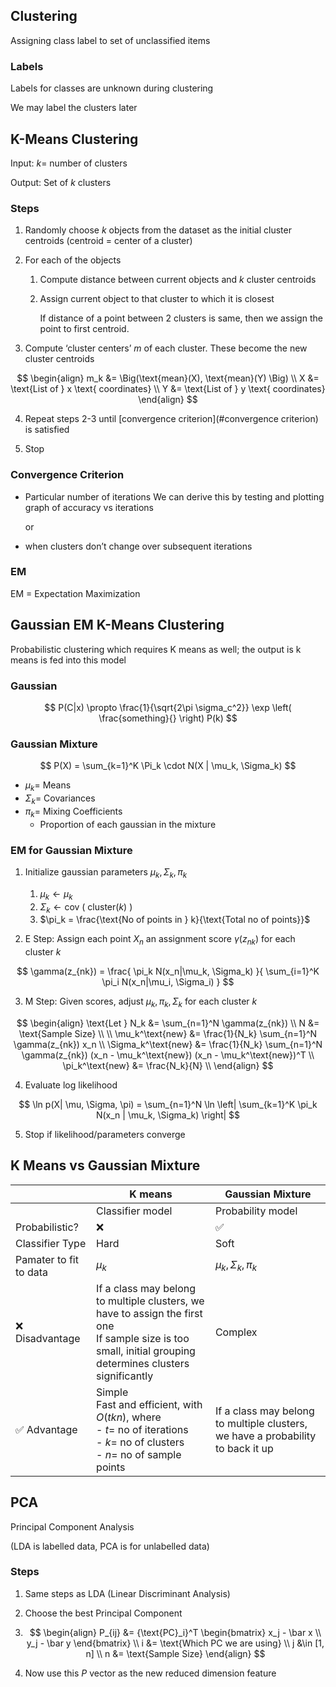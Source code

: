 ## Clustering

Assigning class label to set of unclassified items

### Labels

Labels for classes are unknown during clustering

We may label the clusters later

## K-Means Clustering

Input: $k =$ number of clusters

Output: Set of $k$ clusters

### Steps

1. Randomly choose $k$ objects from the dataset as the initial cluster centroids
   (centroid = center of a cluster)

2. For each of the objects
   1. Compute distance between current objects and $k$ cluster centroids
   2. Assign current object to that cluster to which it is closest
      
      If distance of a point between 2 clusters is same, then we assign the point to first centroid.

3. Compute ‘cluster centers’ $m$ of each cluster. These become the new cluster centroids
   
$$
\begin{align}
m_k &= \Big(\text{mean}(X), \text{mean}(Y) \Big) \\
X &= \text{List of } x \text{ coordinates} \\
Y &= \text{List of } y \text{ coordinates}
\end{align}
$$

4. Repeat steps 2-3 until [convergence criterion](#convergence criterion) is satisfied

5. Stop

### Convergence Criterion

- Particular number of iterations
  We can derive this by testing and plotting graph of accuracy vs iterations
  
  or
  
- when clusters don’t change over subsequent iterations

### EM

EM = Expectation Maximization

## Gaussian EM K-Means Clustering

Probabilistic clustering which requires K means as well; the output is k means is fed into this model

### Gaussian

$$
P(C|x) \propto
\frac{1}{\sqrt{2\pi \sigma_c^2}} \exp \left(
\frac{something}{}
\right)
P(k)
$$

### Gaussian Mixture

$$
P(X) =
\sum_{k=1}^K \Pi_k \cdot  N(X | \mu_k, \Sigma_k)
$$

- $\mu_k =$ Means
- $\Sigma_k =$ Covariances
- $\pi_k =$ Mixing Coefficients
    - Proportion of each gaussian in the mixture

### EM for Gaussian Mixture

1. Initialize gaussian parameters $\mu_k, \Sigma_k, \pi_k$

   1. $\mu_k \leftarrow \mu_k$
   2. $\Sigma_k \leftarrow \text{cov $\Big($ cluster($k$) $\Big)$}$
   3. $\pi_k = \frac{\text{No of points in } k}{\text{Total no of points}}$

2. E Step: Assign each point $X_n$ an assignment score $\gamma(z_{nk})$ for each cluster $k$
   
$$
\gamma(z_{nk}) = \frac{
\pi_k N(x_n|\mu_k, \Sigma_k)
}{
\sum_{i=1}^K \pi_i N(x_n|\mu_i, \Sigma_i)
}
$$

3. M Step: Given scores, adjust $\mu_k, \pi_k, \Sigma_k$ for each cluster $k$
   
$$
\begin{align}
\text{Let }
N_k &= \sum_{n=1}^N \gamma(z_{nk}) \\   N &= \text{Sample Size} \\   
\\   
\mu_k^\text{new} &=
\frac{1}{N_k}
\sum_{n=1}^N \gamma(z_{nk}) x_n
\\   \Sigma_k^\text{new} &=
\frac{1}{N_k}
\sum_{n=1}^N \gamma(z_{nk})
(x_n - \mu_k^\text{new})
(x_n - \mu_k^\text{new})^T
\\   
\pi_k^\text{new} &= \frac{N_k}{N} \\   \end{align}
$$
   
4. Evaluate log likelihood
   
$$
\ln p(X| \mu, \Sigma, \pi) =
\sum_{n=1}^N
\ln \left|
\sum_{k=1}^K \pi_k N(x_n | \mu_k, \Sigma_k)
\right|
$$

5. Stop if likelihood/parameters converge

## K Means vs Gaussian Mixture

|                        | K means                                                      | Gaussian Mixture                                             |
| ---------------------- | ------------------------------------------------------------ | ------------------------------------------------------------ |
|                        | Classifier model                                             | Probability model                                            |
| Probabilistic?         | ❌                                                            | ✅                                                            |
| Classifier Type        | Hard                                                         | Soft                                                         |
| Pamater to fit to data | $\mu_k$                                                      | $\mu_k, \Sigma_k, \pi_k$                                     |
| ❌ Disadvantage         | If a class may belong to multiple clusters, we have to assign the first one<br />If sample size is too small, initial grouping determines clusters significantly | Complex                                                      |
| ✅ Advantage            | Simple<br />Fast and efficient, with $O(tkn),$ where<br />- $t =$ no of iterations<br/>- $k =$ no of clusters<br/>- $n =$ no of sample points | If a class may belong to multiple clusters, we have a probability to back it up |

## PCA

Principal Component Analysis

(LDA is labelled data, PCA is for unlabelled data)

### Steps

1. Same steps as LDA (Linear Discriminant Analysis)

2. Choose the best Principal Component

3. $$
   \begin{align}
   P_{ij} &= {\text{PC}_i}^T
   \begin{bmatrix}
   x_j - \bar x \\   y_j - \bar y
   \end{bmatrix} \\   
   i &= \text{Which PC we are using} \\   j &\in [1, n] \\   n &= \text{Sample Size}
   \end{align}
   $$

4. Now use this $P$ vector as the new reduced dimension feature

